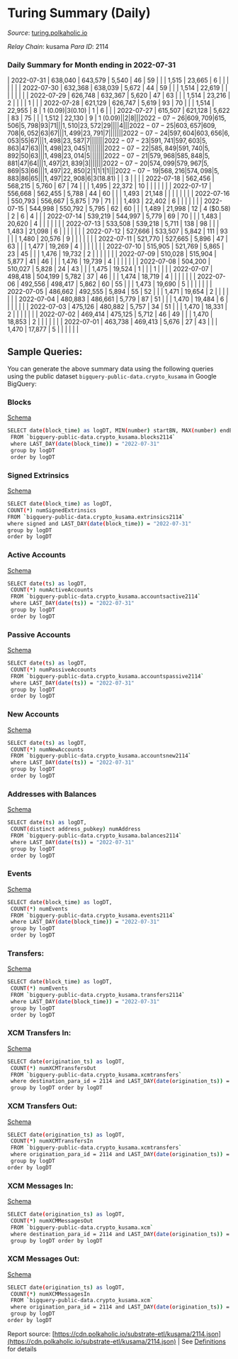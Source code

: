 # Turing Summary (Daily)

_Source_: [turing.polkaholic.io](https://turing.polkaholic.io)

*Relay Chain*: kusama
*Para ID*: 2114



### Daily Summary for Month ending in 2022-07-31


| 2022-07-31 | 638,040 | 643,579 | 5,540 | 46 | 59 |  |  | 1,515 | 23,665 | 6  |   |   |  |  |  |
| 2022-07-30 | 632,368 | 638,039 | 5,672 | 44 | 59 |  |  | 1,514 | 22,619 |   |   |   |  |  |  |
| 2022-07-29 | 626,748 | 632,367 | 5,620 | 47 | 63 |  |  | 1,514 | 23,216 | 2  |   |   |  | 1 |  |
| 2022-07-28 | 621,129 | 626,747 | 5,619 | 93 | 70 |  |  | 1,514 | 22,955 | 8  | 1 ($0.09) | 3 ($0.10) | 1 | 6 |  |
| 2022-07-27 | 615,507 | 621,128 | 5,622 | 83 | 75 |  |  | 1,512 | 22,130 | 9  | 1 ($0.09) |   | 2 | 8 |  |
| 2022-07-26 | 609,709 | 615,506 | 5,798 | 93 | 71 |  |  | 1,510 | 23,572 | 29  |   |   |  | 4 |  |
| 2022-07-25 | 603,657 | 609,708 | 6,052 | 63 | 67 |  |  | 1,499 | 23,791 | 7  |   |   |  |  |  |
| 2022-07-24 | 597,604 | 603,656 | 6,053 | 55 | 67 |  |  | 1,498 | 23,587 | 7  |   |   |  |  |  |
| 2022-07-23 | 591,741 | 597,603 | 5,863 | 47 | 63 |  |  | 1,498 | 23,045 | 1  |   |   |  |  |  |
| 2022-07-22 | 585,849 | 591,740 | 5,892 | 50 | 63 |  |  | 1,498 | 23,014 | 5  |   |   |  |  |  |
| 2022-07-21 | 579,968 | 585,848 | 5,881 | 47 | 64 |  |  | 1,497 | 21,839 | 3  |   |   |  |  |  |
| 2022-07-20 | 574,099 | 579,967 | 5,869 | 53 | 66 |  |  | 1,497 | 22,850 | 2  | 1  | 1  | 1 | 1 |  |
| 2022-07-19 | 568,216 | 574,098 | 5,883 | 86 | 65 |  |  | 1,497 | 22,908 | 6  | 3 ($18.81) |   | 3 |  |  |
| 2022-07-18 | 562,456 | 568,215 | 5,760 | 67 | 74 |  |  | 1,495 | 22,372 | 10  |   |   |  |  |  |
| 2022-07-17 | 556,668 | 562,455 | 5,788 | 44 | 60 |  |  | 1,493 | 21,148 |   |   |   |  |  |  |
| 2022-07-16 | 550,793 | 556,667 | 5,875 | 79 | 71 |  |  | 1,493 | 22,402 | 6  |   |   |  |  |  |
| 2022-07-15 | 544,998 | 550,792 | 5,795 | 62 | 60 |  |  | 1,489 | 21,998 | 12  | 4 ($0.58) | 2  | 6 | 4 |  |
| 2022-07-14 | 539,219 | 544,997 | 5,779 | 69 | 70 |  |  | 1,483 | 20,620 | 4  |   |   |  |  |  |
| 2022-07-13 | 533,508 | 539,218 | 5,711 | 138 | 98 |  |  | 1,483 | 21,098 | 6  |   |   |  |  |  |
| 2022-07-12 | 527,666 | 533,507 | 5,842 | 111 | 93 |  |  | 1,480 | 20,576 | 9  |   |   |  |  |  |
| 2022-07-11 | 521,770 | 527,665 | 5,896 | 47 | 63 |  |  | 1,477 | 19,269 | 4  |   |   |  |  |  |
| 2022-07-10 | 515,905 | 521,769 | 5,865 | 23 | 45 |  |  | 1,476 | 19,732 | 2  |   |   |  |  |  |
| 2022-07-09 | 510,028 | 515,904 | 5,877 | 41 | 46 |  |  | 1,476 | 19,739 | 4  |   |   |  |  |  |
| 2022-07-08 | 504,200 | 510,027 | 5,828 | 24 | 43 |  |  | 1,475 | 19,524 | 1  |   |   | 1 |  |  |
| 2022-07-07 | 498,418 | 504,199 | 5,782 | 37 | 46 |  |  | 1,474 | 18,719 | 4  |   |   |  |  |  |
| 2022-07-06 | 492,556 | 498,417 | 5,862 | 60 | 55 |  |  | 1,473 | 19,690 | 5  |   |   |  |  |  |
| 2022-07-05 | 486,662 | 492,555 | 5,894 | 55 | 52 |  |  | 1,471 | 19,654 | 2  |   |   |  |  |  |
| 2022-07-04 | 480,883 | 486,661 | 5,779 | 87 | 51 |  |  | 1,470 | 19,484 | 6  |   |   |  |  |  |
| 2022-07-03 | 475,126 | 480,882 | 5,757 | 34 | 51 |  |  | 1,470 | 18,331 | 2  |   |   |  |  |  |
| 2022-07-02 | 469,414 | 475,125 | 5,712 | 46 | 49 |  |  | 1,470 | 18,853 | 2  |   |   |  |  |  |
| 2022-07-01 | 463,738 | 469,413 | 5,676 | 27 | 43 |  |  | 1,470 | 17,877 | 5  |   |   |  |  |  |

## Sample Queries:
You can generate the above summary data using the following queries using the public dataset `bigquery-public-data.crypto_kusama` in Google BigQuery:


### Blocks 

[Schema](https://github.com/colorfulnotion/substrate-etl/blob/main/schema/blocks.json)

```bash
SELECT date(block_time) as logDT, MIN(number) startBN, MAX(number) endBN, COUNT(*) numBlocks 
 FROM `bigquery-public-data.crypto_kusama.blocks2114`  
 where LAST_DAY(date(block_time)) = "2022-07-31" 
 group by logDT 
 order by logDT
```

### Signed Extrinsics 

[Schema](https://github.com/colorfulnotion/substrate-etl/blob/main/schema/extrinsics.json)

```bash
SELECT date(block_time) as logDT, 
COUNT(*) numSignedExtrinsics 
FROM `bigquery-public-data.crypto_kusama.extrinsics2114`  
where signed and LAST_DAY(date(block_time)) = "2022-07-31" 
group by logDT 
order by logDT
```

### Active Accounts 

[Schema](https://github.com/colorfulnotion/substrate-etl/blob/main/schema/accountsactive.json)

```bash
SELECT date(ts) as logDT, 
 COUNT(*) numActiveAccounts 
 FROM `bigquery-public-data.crypto_kusama.accountsactive2114` 
 where LAST_DAY(date(ts)) = "2022-07-31" 
 group by logDT 
 order by logDT
```

### Passive Accounts 

[Schema](https://github.com/colorfulnotion/substrate-etl/blob/main/schema/accountspassive.json)

```bash
SELECT date(ts) as logDT, 
 COUNT(*) numPassiveAccounts 
 FROM `bigquery-public-data.crypto_kusama.accountspassive2114` 
 where LAST_DAY(date(ts)) = "2022-07-31" 
 group by logDT 
 order by logDT
```

### New Accounts 

[Schema](https://github.com/colorfulnotion/substrate-etl/blob/main/schema/accountsnew.json)

```bash
SELECT date(ts) as logDT, 
 COUNT(*) numNewAccounts 
 FROM `bigquery-public-data.crypto_kusama.accountsnew2114` 
 where LAST_DAY(date(ts)) = "2022-07-31" 
 group by logDT
 order by logDT
```

### Addresses with Balances 

[Schema](https://github.com/colorfulnotion/substrate-etl/blob/main/schema/balances.json)

```bash
SELECT date(ts) as logDT,
 COUNT(distinct address_pubkey) numAddress 
 FROM `bigquery-public-data.crypto_kusama.balances2114` 
 where LAST_DAY(date(ts)) = "2022-07-31" 
 group by logDT 
 order by logDT
```

### Events 

[Schema](https://github.com/colorfulnotion/substrate-etl/blob/main/schema/events.json)

```bash
SELECT date(block_time) as logDT, 
 COUNT(*) numEvents 
 FROM `bigquery-public-data.crypto_kusama.events2114` 
 where LAST_DAY(date(block_time)) = "2022-07-31" 
 group by logDT 
 order by logDT
```

### Transfers:

[Schema](https://github.com/colorfulnotion/substrate-etl/blob/main/schema/transfers.json)

```bash
SELECT date(block_time) as logDT, 
 COUNT(*) numEvents 
 FROM `bigquery-public-data.crypto_kusama.transfers2114` 
 where LAST_DAY(date(block_time)) = "2022-07-31" 
 group by logDT 
 order by logDT
```

### XCM Transfers In: 

[Schema](https://github.com/colorfulnotion/substrate-etl/blob/main/schema/xcmtransfers.json)

```bash
SELECT date(origination_ts) as logDT, 
 COUNT(*) numXCMTransfersOut 
 FROM `bigquery-public-data.crypto_kusama.xcmtransfers` 
 where destination_para_id = 2114 and LAST_DAY(date(origination_ts)) = "2022-07-31" 
 group by logDT order by logDT
```

### XCM Transfers Out: 

[Schema](https://github.com/colorfulnotion/substrate-etl/blob/main/schema/xcmtransfers.json)

```bash
SELECT date(origination_ts) as logDT, 
 COUNT(*) numXCMTransfersIn 
 FROM `bigquery-public-data.crypto_kusama.xcmtransfers` 
 where origination_para_id = 2114 and LAST_DAY(date(origination_ts)) = "2022-07-31" 
 group by logDT 
order by logDT
```

### XCM Messages In: 

[Schema](https://github.com/colorfulnotion/substrate-etl/blob/main/schema/xcm.json)

```bash
SELECT date(origination_ts) as logDT, 
 COUNT(*) numXCMMessagesOut 
 FROM `bigquery-public-data.crypto_kusama.xcm` 
 where destination_para_id = 2114 and LAST_DAY(date(origination_ts)) = "2022-07-31" 
 group by logDT order by logDT
```

### XCM Messages Out: 

[Schema](https://github.com/colorfulnotion/substrate-etl/blob/main/schema/xcm.json)

```bash
SELECT date(origination_ts) as logDT, 
 COUNT(*) numXCMMessagesIn 
 FROM `bigquery-public-data.crypto_kusama.xcm` 
 where origination_para_id = 2114 and LAST_DAY(date(origination_ts)) = "2022-07-31" 
 group by logDT 
order by logDT
```


Report source: [https://cdn.polkaholic.io/substrate-etl/kusama/2114.json](https://cdn.polkaholic.io/substrate-etl/kusama/2114.json) | See [Definitions](/DEFINITIONS.md) for details
